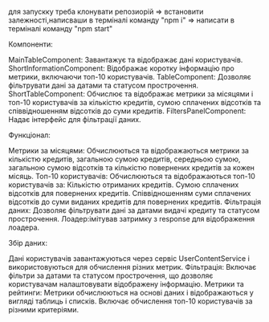 для запускку треба клонувати репозиорій => встановити залежності,написваши в терміналі команду "npm i" => написати в терміналі команду "npm start"

Компоненти:

MainTableComponent: Завантажує та відображає дані користувачів.
ShortInformationComponent: Відображає коротку інформацію про метрики, включаючи топ-10 користувачів.
TableComponent: Дозволяє фільтрувати дані за датами та статусом прострочення.
ShortTableComponent: Обчислює та відображає метрики за місяцями і топ-10 користувачів за кількістю кредитів, сумою сплачених відсотків та співвідношенням відсотків до суми кредитів.
FiltersPanelComponent: Надає інтерфейс для фільтрації даних.


Функціонал:

Метрики за місяцями: Обчислюються та відображаються метрики за кількістю кредитів, загальною сумою кредитів, середньою сумою, загальною сумою відсотків та кількістю повернених кредитів за кожен місяць.
Топ-10 користувачів: Обчислюються та відображаються топ-10 користувачів за:
Кількістю отриманих кредитів.
Сумою сплачених відсотків для повернених кредитів.
Співвідношенням суми сплачених відсотків до суми виданих кредитів для повернених кредитів.
Фільтрація даних: Дозволяє фільтрувати дані за датами видачі кредиту та статусом прострочення.
Лоадер:імітував затримку з response для відображення лоадера.

Збір даних:

Дані користувачів завантажуються через сервіс UserContentService і використовуються для обчислення різних метрик.
Фільтрація: Включає фільтри за датами та статусом прострочення, що дозволяє користувачам налаштовувати відображену інформацію.
Метрики та рейтинги: Метрики обчислюються на основі даних і відображаються у вигляді таблиць і списків. Включає обчислення топ-10 користувачів за різними критеріями.
